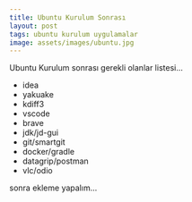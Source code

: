 ```yaml
---
title: Ubuntu Kurulum Sonrası
layout: post
tags: ubuntu kurulum uygulamalar
image: assets/images/ubuntu.jpg
---
```


Ubuntu Kurulum sonrası gerekli olanlar listesi...

- idea
- yakuake
- kdiff3
- vscode
- brave
- jdk/jd-gui
- git/smartgit
- docker/gradle
- datagrip/postman
- vlc/odio

sonra ekleme yapalım...